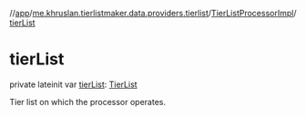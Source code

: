 //[app](../../../index.md)/[me.khruslan.tierlistmaker.data.providers.tierlist](../index.md)/[TierListProcessorImpl](index.md)/[tierList](tier-list.md)

# tierList

private lateinit var [tierList](tier-list.md): [TierList](../../me.khruslan.tierlistmaker.data.models.tierlist/-tier-list/index.md)

Tier list on which the processor operates.
